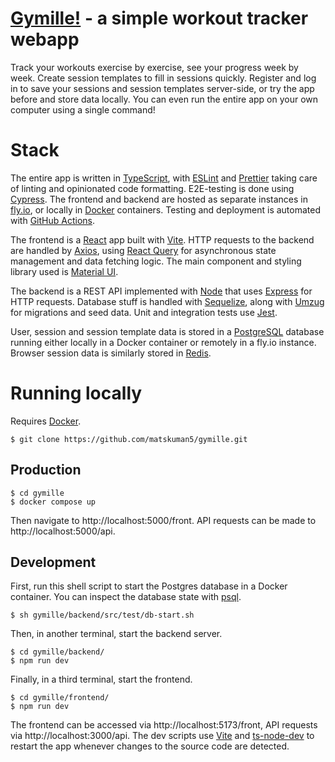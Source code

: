 # [Gymille!](gymille-frontend.fly.dev/front) - a simple workout tracker webapp

Track your workouts exercise by exercise, see your progress week by week. Create session templates to fill in sessions quickly. Register and log in to save your sessions and session templates server-side, or try the app before and store data locally. You can even run the entire app on your own computer using a single command!

# Stack

The entire app is written in [TypeScript](https://www.typescriptlang.org/), with [ESLint](https://eslint.org/) and [Prettier](https://prettier.io/) taking care of linting and opinionated code formatting. E2E-testing is done using [Cypress](https://www.cypress.io/). The frontend and backend are hosted as separate instances in [fly.io](https://fly.io/), or locally in [Docker](https://www.docker.com/) containers. Testing and deployment is automated with [GitHub Actions](https://github.com/features/actions).

The frontend is a [React](https://react.dev/) app built with [Vite](https://vitejs.dev/). HTTP requests to the backend are handled by [Axios](https://axios-http.com/), using [React Query](https://tanstack.com/query/latest/) for asynchronous state management and data fetching logic. The main component and styling library used is [Material UI](https://mui.com/).

The backend is a REST API implemented with [Node](https://nodejs.org/en) that uses [Express](https://expressjs.com/) for HTTP requests. Database stuff is handled with [Sequelize](https://sequelize.org/), along with [Umzug](https://github.com/sequelize/umzug) for migrations and seed data. Unit and integration tests use [Jest](https://jestjs.io/).

User, session and session template data is stored in a [PostgreSQL](https://www.postgresql.org/) database running either locally in a Docker container or remotely in a fly.io instance. Browser session data is similarly stored in [Redis](https://redis.io/).

# Running locally

Requires [Docker](https://www.docker.com/).

```
$ git clone https://github.com/matskuman5/gymille.git
```

## Production

```
$ cd gymille
$ docker compose up
```

Then navigate to http://localhost:5000/front. API requests can be made to http://localhost:5000/api.

## Development

First, run this shell script to start the Postgres database in a Docker container. You can inspect the database state with [psql](https://www.postgresql.org/docs/current/app-psql.html).

```
$ sh gymille/backend/src/test/db-start.sh
```

Then, in another terminal, start the backend server.

```
$ cd gymille/backend/
$ npm run dev
```

Finally, in a third terminal, start the frontend.

```
$ cd gymille/frontend/
$ npm run dev
```

The frontend can be accessed via http://localhost:5173/front, API requests via http://localhost:3000/api. The dev scripts use [Vite](https://vitejs.dev/) and [ts-node-dev](https://www.npmjs.com/package/ts-node-dev) to restart the app whenever changes to the source code are detected.
